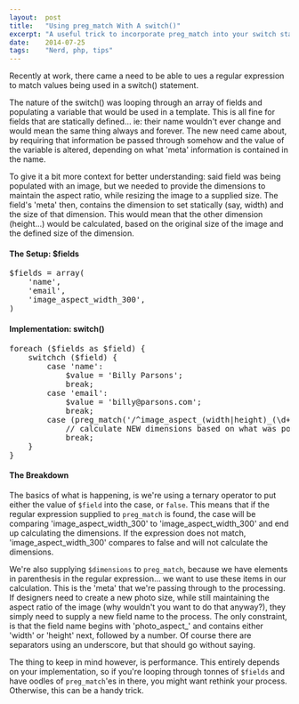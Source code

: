 ```yaml
---
layout:  post
title:   "Using preg_match With A switch()"
excerpt: "A useful trick to incorporate preg_match into your switch statement"
date:    2014-07-25
tags:    "Nerd, php, tips"
---
```


Recently at work, there came a need to be able to ues a regular expression to match values being used in a switch() statement.

The nature of the switch() was looping through an array of fields and populating a variable that would be used in a template. This is all fine for fields that are statically defined... ie: their name wouldn't ever change and would mean the same thing always and forever. The new need came about, by requiring that information be passed through somehow and the value of the variable is altered, depending on what 'meta' information is contained in the name.

To give it a bit more context for better understanding: said field was being populated with an image, but we needed to provide the dimensions to maintain the aspect ratio, while resizing the image to a supplied size. The field's 'meta' then, contains the dimension to set statically (say, width) and the size of that dimension. This would mean that the other dimension (height...) would be calculated, based on the original size of the image and the defined size of the dimension.

#### The Setup: $fields
<pre class="code">
$fields = array(
    'name',
    'email',
    'image_aspect_width_300',
)
</pre>

#### Implementation: switch()
<pre class="code">
foreach ($fields as $field) {
    switchch ($field) {
        case 'name':
            $value = 'Billy Parsons';
            break;
        case 'email':
            $value = 'billy@parsons.com';
            break;
        case (preg_match('/^image_aspect_(width|height)_(\d+)$/', $field, $dimensions) ? $field : !$field):
            // calculate NEW dimensions based on what was populated in $dimensions from preg_match
            break;
    }
}
</pre>

#### The Breakdown
The basics of what is happening, is we're using a ternary operator to put either the value of `$field` into the case, or `false`. This means that if the regular expression supplied to `preg_match` is found, the case will be comparing 'image_aspect_width_300' to 'image_aspect_width_300' and end up calculating the dimensions. If the expression does not match, 'image_aspect_width_300' compares to false and will not calculate the dimensions.

We're also supplying `$dimensions` to `preg_match`, because we have elements in parenthesis in the regular expression... we want to use these items in our calculation. This is the 'meta' that we're passing through to the processing. If designers need to create a new photo size, while still maintaining the aspect ratio of the image (why wouldn't you want to do that anyway?), they simply need to supply a new field name to the process. The only constraint, is that the field name begins with 'photo_aspect_' and contains either 'width' or 'height' next, followed by a number. Of course there are separators using an underscore, but that should go without saying.

The thing to keep in mind however, is performance. This entirely depends on your implementation, so if you're looping through tonnes of `$fields` and have oodles of `preg_match`'es in there, you might want rethink your process. Otherwise, this can be a handy trick.
